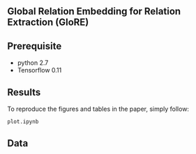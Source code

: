 ## Global Relation Embedding for Relation Extraction (GloRE)

## Prerequisite
* python 2.7
* Tensorflow 0.11

## Results
To reproduce the figures and tables in the paper, simply follow:

```python
plot.ipynb
```

## Data
